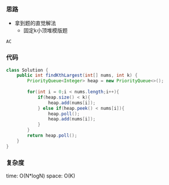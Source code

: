 ### 思路

- 拿到题的直觉解法
    - 固定k小顶堆模版题

`AC`

### 代码
```java
class Solution {
    public int findKthLargest(int[] nums, int k) {
        PriorityQueue<Integer> heap = new PriorityQueue<>();
        
        for(int i = 0;i < nums.length;i++){
            if(heap.size() < k){
                heap.add(nums[i]);
            } else if(heap.peek() < nums[i]){
                heap.poll();
                heap.add(nums[i]);
            }
        }
        return heap.poll();
    }
}
```

### 复杂度

time: O(N*logN)
space: O(K)
